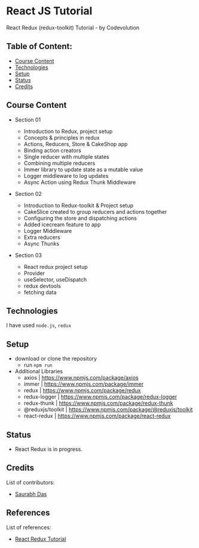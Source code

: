 # React JS Tutorial

React Redux (redux-toolkit) Tutorial - by Codevolution

## Table of Content:

- [Course Content](#course-content)
- [Technologies](#technologies)
- [Setup](#setup)
- [Status](#status)
- [Credits](#credits)

## Course Content

- Section 01
  - Introduction to Redux, project setup
  - Concepts & principles in redux
  - Actions, Reducers, Store & CakeShop app
  - Binding action creators
  - Single reducer with multiple states
  - Combining multiple reducers
  - Immer library to update state as a mutable value
  - Logger middleware to log updates
  - Async Action using Redux Thunk Middleware

- Section 02
  - Introduction to Redux-toolkit & Project setup
  - CakeSlice created to group reducers and actions together
  - Configuring the store and dispatching actions
  - Added icecream feature to app
  - Logger Middleware
  - Extra reducers
  - Async Thunks

- Section 03
  - React redux project setup
  - Provider
  - useSelector, useDispatch
  - redux devtools
  - fetching data

## Technologies

I have used `node.js`, `redux`

## Setup

- download or clone the repository
  - run `npm run`
- Additional Libraries
  - axios | https://www.npmjs.com/package/axios
  - immer | https://www.npmjs.com/package/immer
  - redux | https://www.npmjs.com/package/redux
  - redux-logger | https://www.npmjs.com/package/redux-logger
  - redux-thunk | https://www.npmjs.com/package/redux-thunk
  - @reduxjs/toolkit | https://www.npmjs.com/package/@reduxjs/toolkit
  - react-redux | https://www.npmjs.com/package/react-redux

## Status

- React Redux is in progress.

## Credits

List of contributors:

- [Saurabh Das](dsumansaurabh@gmail.com)

## References

List of references:

- [React Redux Tutorial](https://youtube.com/playlist?list=PLC3y8-rFHvwheJHvseC3I0HuYI2f46oAK&si=i0yfZesGbX5KF6b2)
